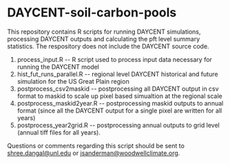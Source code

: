 # DAYCENT-soil-carbon-pools

This repository contains R scripts for running DAYCENT simulations, processing DAYCENT outputs and calculating the pft level summary statistics. The respository does not include the DAYCENT source code.

1. process_input.R -- R script used to process input data necessary for running the DAYCENT model
2. hist_fut_runs_parallel.R -- regional level DAYCENT historical and future simulation for the US Great Plain region
3. postprocess_csv2maskid -- postprocessing all DAYCENT output in csv format to maskid to scale up pixel based simualtion at the regional scale
4. postprocess_maskid2year.R -- postprocessing maskid outputs to annual format (since all the DAYCENT output for a single pixel are written for all years)
5. postprocess_year2grid.R -- postprocessing annual outputs to grid level (annual tiff files for all years).

Questions or comments regarding this script should be sent to shree.dangal@unl.edu or jsanderman@woodwellclimate.org.

